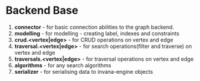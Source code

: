 # Backend Base 


1. **connector** - for basic connection abilities to the graph backend. 
2. **modelling** - for modelling - creating label, indexes and constraints 
3. **crud.<vertex|edge>** - for CRUD operations on vertex and edge
4. **traversal.<vertex|edge>** - for search operations(filter and traverse) on vertex and edge
5. **traversals.<vertex|edge>** - for traversal operations on vertex and edge
6. **algorithms** - for any search algorithms
7. **serializer** - for serialising data to invana-engine objects